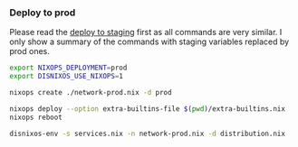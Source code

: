 ### Deploy to prod

Please read the [deploy to staging](/deploystaging.md) first as all
commands are very similar. I only show a summary of the commands with
staging variables replaced by prod ones.

```bash
export NIXOPS_DEPLOYMENT=prod
export DISNIXOS_USE_NIXOPS=1

nixops create ./network-prod.nix -d prod

nixops deploy --option extra-builtins-file $(pwd)/extra-builtins.nix
nixops reboot

disnixos-env -s services.nix -n network-prod.nix -d distribution.nix
```
